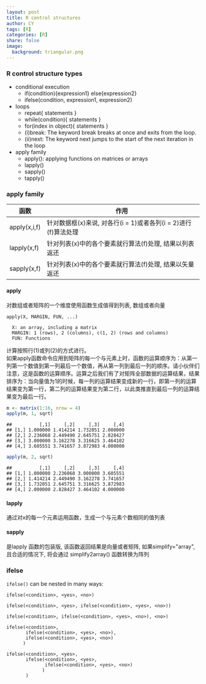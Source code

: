 ```yaml
---
layout: post
title: R control structures
author: CY
tags: [R]
categories: [R]
share: false
image:
  background: triangular.png 
---
```




### R control structure types  

- conditional execution             
  + if(condition){expression1} else{expression2}    
  + ifelse(condition, expression1, expression2)       
- loops              
  + repeat{ statements }                 
  + while(condition){ statements }      
  + for(index in object){ statements }        
  + (i)break: The keyword break breaks at once and exits from the loop.       
  + (ii)next: The keyword next jumps to the start of the next iteration in the loop      
- apply family             
  + apply(): applying functions on matrices or arrays       
  + lapply()
  + sapply()
  + tapply()


### apply family

| 函数           | 作用                                       |
| ------------ | ---------------------------------------- |
| apply(x,i,f) | 针对数据框(x)来说, 对各行(i = 1)或者各列(i = 2)进行(f)算法处理 |
| lapply(x,f)  | 针对列表(x)中的各个要素就行算法(f)处理, 结果以列表返还          |
| sapply(x,f)  | 针对列表(x)中的各个要素就行算法(f)处理, 结果以矢量返还          |

####  apply 
对数组或者矩阵的一个维度使用函数生成值得到列表, 数组或者向量    

```
apply(X, MARGIN, FUN, ...)

  X: an array, including a matrix
  MARGIN: 1 (rows), 2 (columns), c(1, 2) (rows and columns)    
  FUN: Functions
```
计算按照行(1)或列(2)的方式进行。           
如果apply函数命令应用到矩阵的每一个与元素上时，函数的运算顺序为：从第一列第一个数值到第一列最后一个数值，再从第一列到最后一列的顺序。请小伙伴们注意，这是函数的运算顺序。运算之后我们有了对矩阵全部数据的运算结果，结果排序为：当向量值为1的时候，每一列的运算结果变成新的一行，即第一列的运算结果变为第一行，第二列的运算结果变为第二行，以此类推直到最后一列的运算结果变为最后一行。


```r
m <- matrix(1:16, nrow = 4)
apply(m, 1, sqrt)
```

```
##          [,1]     [,2]     [,3]     [,4]
## [1,] 1.000000 1.414214 1.732051 2.000000
## [2,] 2.236068 2.449490 2.645751 2.828427
## [3,] 3.000000 3.162278 3.316625 3.464102
## [4,] 3.605551 3.741657 3.872983 4.000000
```

```r
apply(m, 2, sqrt)
```

```
##          [,1]     [,2]     [,3]     [,4]
## [1,] 1.000000 2.236068 3.000000 3.605551
## [2,] 1.414214 2.449490 3.162278 3.741657
## [3,] 1.732051 2.645751 3.316625 3.872983
## [4,] 2.000000 2.828427 3.464102 4.000000
```

#### lapply
通过对x的每一个元素运用函数，生成一个与元素个数相同的值列表    

#### sapply
是lapply 函数的包装版, 该函数返回结果是向量或者矩阵, 如果simplify="array", 且合适的情况下, 将会通过 simplify2array() 函数转换为阵列    

### ifelse 
`ifelse()` can be nested in many ways:
```
ifelse(<condition>, <yes>, <no>)         

ifelse(<condition>, <yes>, ifelse(<condition>, <yes>, <no>))

ifelse(<condition>, ifelse(<condition>, <yes>, <no>), <no>)

ifelse(<condition>, 
       ifelse(<condition>, <yes>, <no>), 
       ifelse(<condition>, <yes>, <no>)
      )

ifelse(<condition>, <yes>, 
       ifelse(<condition>, <yes>, 
              ifelse(<condition>, <yes>, <no>)
             )
       )
```












